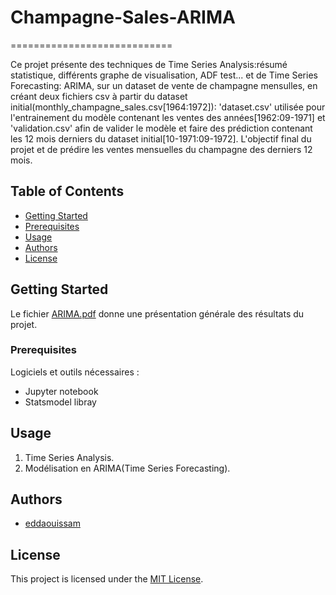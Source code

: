 
# Champagne-Sales-ARIMA
============================

Ce projet présente des techniques de Time Series Analysis:résumé statistique, différents graphe de visualisation, ADF test... et de Time Series Forecasting: ARIMA, sur un dataset de vente de champagne mensulles, en créant deux fichiers csv à partir du dataset initial(monthly_champagne_sales.csv[1964:1972]): 'dataset.csv' utilisée pour l'entrainement du modèle contenant les ventes des années[1962:09-1971] et 'validation.csv' afin de valider le modèle et faire des prédiction contenant les 12 mois derniers du dataset initial[10-1971:09-1972]. L'objectif final du projet et de prédire les ventes mensuelles du champagne des derniers 12 mois.


## Table of Contents
-   [Getting Started](#getting-started)
-   [Prerequisites](#prerequisites)
-   [Usage](#usage)
-   [Authors](#authors)
-   [License](#license)
## Getting Started

Le fichier [ARIMA.pdf](https://https://github.com/eddaouissam/Champagne-Sales-ARIMA/blob/main/Présentation/ARIMA.pdf) donne une présentation générale des résultats du projet.


### Prerequisites

Logiciels et outils nécessaires :

- Jupyter notebook
- Statsmodel libray

## Usage

1.  Time Series Analysis.
2.  Modélisation en ARIMA(Time Series Forecasting).

## Authors

-   [eddaouissam](https://github.com/eddaouissam)

## License

This project is licensed under the [MIT License](https://github.com/eddaouissam/GuestBook-Website/blob/main/LICENSE).
